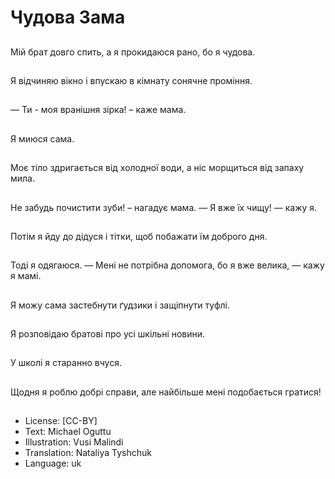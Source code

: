 # Чудова Зама

##
Мій брат довго спить, а я прокидаюся рано, бо я чудова.

##
Я відчиняю вікно і впускаю в кімнату сонячне проміння.

##
— Ти - моя вранішня зірка! – каже мама.

##
Я миюся сама.

##
Моє тіло здригається від холодної води, а ніс морщиться від запаху мила.

##
Не забудь почистити зуби! – нагадує мама.
— Я вже їх чищу! — кажу я.

##
Потім я йду до дідуся і тітки, щоб побажати їм доброго дня.

##
Тоді я одягаюся.
— Мені не потрібна допомога, бо я вже велика, — кажу я мамі.

##
Я можу сама застебнути ґудзики і защіпнути туфлі.

##
Я розповідаю братові про усі шкільні новини.

##
У школі я старанно вчуся.

##
Щодня я роблю добрі справи, але найбільше мені подобається гратися!

##
* License: [CC-BY]
* Text: Michael Oguttu
* Illustration: Vusi Malindi
* Translation: Nataliya Tyshchuk
* Language: uk
